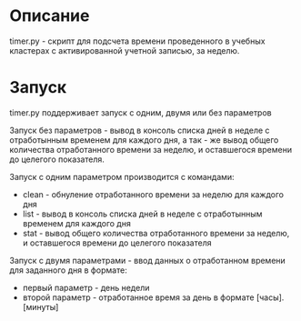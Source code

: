 # Описание
timer.py - скрипт для подсчета времени проведенного в учебных кластерах с активированной учетной записью, за неделю.

# Запуск
timer.py поддерживает запуск с одним, двумя или без параметров

Запуск без параметров - вывод в консоль списка дней в неделе с отработынным временем для каждого дня, а так - же вывод общего количества отработанного времени за неделю, и оставшегося времени до целегого показателя.

Запуск с одним параметром производится с командами:
- clean - обнуление отработанного времени за неделю для каждого дня
- list - вывод в консоль списка дней в неделе с отработынным временем для каждого дня
- stat - вывод общего количества отработанного времени за неделю, и оставшегося времени до целегого показателя

Запуск с двумя параметрами - ввод данных о отработанном времени для заданного дня в формате:
- первый параметр - день недели
- второй параметр - отработанное время за день в формате [часы].[минуты]
